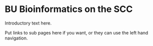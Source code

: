 # BU Bioinformatics on the SCC

Introductory text here.


Put links to sub pages here if you want, or they can
use the left hand navigation.


